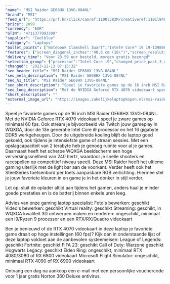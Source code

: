 ```yaml
---
"name": "MSI Raider GE68HX 13VG-084NL"
"brand": "MSI"
"feed_url": "https://prf.hn/click/camref:1100l383M/creativeref:1101l84031/destination:https%3A%2F%2Fwww.coolblue.nl%2Fproduct%2F933569"
"price": 2099
"currency": "EUR"
"GTIN": "4711377093309"
"supplier": "Coolblue"
"category": "Laptops"
"bullet_points": ["Notebook Clamshell Zwart","Intel® Core™ i9 i9-13980HX","40,6 cm (16\") Quad HD+ 2560 x 1600 Pixels 16:10","16 GB DDR5-SDRAM 5600 MHz 2 x 8 GB","2 TB SSD","NVIDIA GeForce RTX 4070 8 GB Intel® UHD Graphics","Wi-Fi 6E (802.11ax) Ethernet LAN Bluetooth 5.3","99 Wh 280 W","Windows 11"]
"features": {"screen_diagonal_inches":"40,6 cm (16\")","screen_resolution":"2560 x 1600 Pixels","processor_family":"Intel® Core™ i9","memory_size":"16 GB","memory_type":"DDR5-SDRAM","total_storage_space":"2 TB","graphics_card":"NVIDIA GeForce RTX 4070","graphics_memory_size":"8 GB","operating_system":"Windows 11","battery_capacity":"99 Wh","width":"357 mm","depth":"284 mm","height":"27,9 mm","weight":"2,7 kg"}
"delivery_time": "Voor 23.59 uur besteld, morgen gratis bezorgd"
"selection_group": {"processor":"Intel Core i9","changed_price_past_3_days":false,"product_family":"Gaming"}
"changed": "2023-12-13 07:15:32"
"seo_header_title": "MSI Raider GE68HX 13VG-084NL"
"seo_meta_description": "MSI Raider GE68HX 13VG-084NL"
"seo_h1_title": "MSI Raider GE68HX 13VG-084NL"
"seo_short_description": "Speel je favoriete games op de 16 inch MSI Raider GE68HX 13VG-084NL."
"seo_long_description": "Met de NVIDIA Geforce RTX 4070 videokaart speel je zware games op minimaal 60 fps. Ook stream je bijvoorbeeld via Twitch jouw gameplay in WQXGA, door de 13e generatie Intel Core i9 processor en het 16 gigabyte DDR5 werkgeheugen. Door de uitgebreide koeling blijft de laptop goed gekoeld, ook tijdens je intensiefste game of stream sessies. Met een opslagcapaciteit van 2 terabyte heb je genoeg ruimte voor al je games. Daarnaast heeft het scherpe WQXGA beeldscherm een hoge verversingssnelheid van 240 hertz, waardoor je snelle shooters en racespellen op competitief niveau speelt. Deze MSI Raider heeft het ultieme gaming uiterlijk met de light bar aan de voorkant. Verder heeft ook het SteelSeries toetsenbord per toets aanpasbare RGB verlichting. Hiermee stel je jouw favoriete kleuren in en game je in het donker in stijl verder. \r\n\r\nLet op: sluit de oplader altijd aan tijdens het gamen, anders haal je minder goede prestaties en is de batterij binnen enkele uren leeg. \r\n\r\nAdvies van onze gaming laptop specialist:\r\nFoto's bewerken: geschikt\r\nVideo's bewerken: geschikt\r\nVirtual reality: geschikt\r\nStreaming: geschikt, in WQXGA kwaliteit\r\n3D ontwerpen maken en renderen: ongeschikt, minimaal een i9/Ryzen 9 processor en een RTX/RX/Quadro videokaart\r\n\r\nBen je benieuwd of de RTX 4070 videokaart in deze laptop je favoriete game draait op hoge instellingen (60 fps)? Kijk dan in onderstaande lijst of deze laptop voldoet aan de aanbevolen systeemeisen:\r\nLeague of Legends: geschikt\r\nFortnite: geschikt\r\nFIFA 23: geschikt\r\nCall of Duty: Warzone geschikt\r\nHogwarts Legacy: geschikt\r\nElden Ring: ongeschikt, minimaal RTX 4080/3080 of RX 6800 videokaart\r\nMicrosoft Flight Simulator: ongeschikt, minimaal RTX 4090 of RX 6900 videokaart\r\n\r\nOntvang een dag na aankoop een e-mail met een persoonlijke vouchercode voor 1 jaar gratis Norton 360 Deluxe antivirus."
"short_description": ""
"external_image_url": "https://images.zakelijkelaptopkopen.nl/msi-raider-ge68hx-13vg-084nl.webp"
---
```


Speel je favoriete games op de 16 inch MSI Raider GE68HX 13VG-084NL. Met de NVIDIA Geforce RTX 4070 videokaart speel je zware games op minimaal 60 fps. Ook stream je bijvoorbeeld via Twitch jouw gameplay in WQXGA, door de 13e generatie Intel Core i9 processor en het 16 gigabyte DDR5 werkgeheugen. Door de uitgebreide koeling blijft de laptop goed gekoeld, ook tijdens je intensiefste game of stream sessies. Met een opslagcapaciteit van 2 terabyte heb je genoeg ruimte voor al je games. Daarnaast heeft het scherpe WQXGA beeldscherm een hoge verversingssnelheid van 240 hertz, waardoor je snelle shooters en racespellen op competitief niveau speelt. Deze MSI Raider heeft het ultieme gaming uiterlijk met de light bar aan de voorkant. Verder heeft ook het SteelSeries toetsenbord per toets aanpasbare RGB verlichting. Hiermee stel je jouw favoriete kleuren in en game je in het donker in stijl verder.

Let op: sluit de oplader altijd aan tijdens het gamen, anders haal je minder goede prestaties en is de batterij binnen enkele uren leeg.

Advies van onze gaming laptop specialist:
Foto's bewerken: geschikt
Video's bewerken: geschikt
Virtual reality: geschikt
Streaming: geschikt, in WQXGA kwaliteit
3D ontwerpen maken en renderen: ongeschikt, minimaal een i9/Ryzen 9 processor en een RTX/RX/Quadro videokaart

Ben je benieuwd of de RTX 4070 videokaart in deze laptop je favoriete game draait op hoge instellingen (60 fps)? Kijk dan in onderstaande lijst of deze laptop voldoet aan de aanbevolen systeemeisen:
League of Legends: geschikt
Fortnite: geschikt
FIFA 23: geschikt
Call of Duty: Warzone geschikt
Hogwarts Legacy: geschikt
Elden Ring: ongeschikt, minimaal RTX 4080/3080 of RX 6800 videokaart
Microsoft Flight Simulator: ongeschikt, minimaal RTX 4090 of RX 6900 videokaart

Ontvang een dag na aankoop een e-mail met een persoonlijke vouchercode voor 1 jaar gratis Norton 360 Deluxe antivirus.